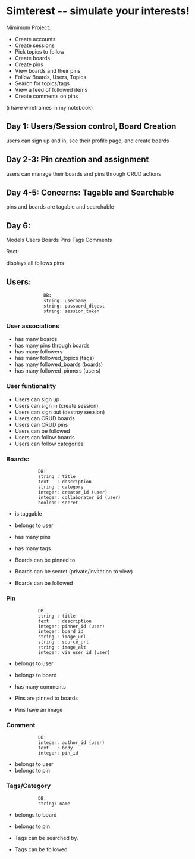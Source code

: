# Simterest -- simulate your interests!

Mimimum Project: 

- Create accounts
- Create sessions
- Pick topics to follow
- Create boards
- Create pins
- View boards and their pins
- Follow Boards, Users, Topics
- Search for topics/tags
- View a feed of followed items
- Create comments on pins

(i have wireframes in my notebook)


## Day 1: Users/Session control, Board Creation
  users can sign up and in, see their profile page, and create boards

## Day 2-3: Pin creation and assignment
  users can manage their boards and pins through CRUD actions

## Day 4-5: Concerns: Tagable and Searchable
  pins and boards are tagable and searchable

## Day 6: 

Models
  Users
  Boards
  Pins
  Tags
  Comments



Root:

  displays all follows pins

## Users:
```
              DB:
              string: username
              string: password_digest
              string: session_token
```
### User associations
  * has many boards
  * has many pins through boards
  * has many followers
  * has many followed_topics (tags)
  * has many followed_boards (boards)
  * has many followed_pinners (users)
### User funtionality
  * Users can sign up
  * Users can sign in (create session)
  * Users can sign out (destroy session)
  * Users can CRUD boards
  * Users can CRUD pins
  * Users can be followed
  * Users can follow boards
  * Users can follow categories


### Boards:
```
            DB:
            string : title
            text   : description
            string : category
            integer: creator_id (user)
            integer: collaborator_id (user)
            boolean: secret
```
  * is taggable
  * belongs to user
  * has many pins
  * has many tags

  * Boards can be pinned to
  * Boards can be secret (private/invitation to view)
  * Boards can be followed


### Pin
```
            DB:
            string : title
            text   : description
            integer: pinner_id (user)
            integer: board_id
            string : image_url
            string : source_url
            string : image_alt
            integer: via_user_id (user)
```
  * belongs to user
  * belongs to board
  * has many comments

  * Pins are pinned to boards
  * Pins have an image

### Comment
```
            DB:
            integer: author_id (user)
            text   : body
            integer: pin_id
```
  * belongs to user
  * belongs to pin

### Tags/Category
```
            DB:
            string: name
```
  * belongs to board
  * belongs to pin

  * Tags can be searched by.
  * Tags can be followed
